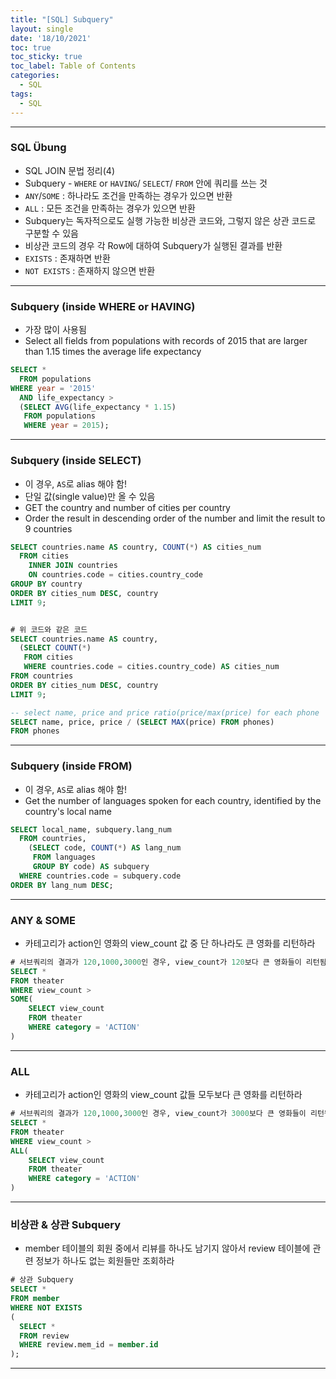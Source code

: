 ```yaml
---
title: "[SQL] Subquery"
layout: single
date: '18/10/2021'
toc: true
toc_sticky: true
toc_label: Table of Contents
categories:
  - SQL
tags:
  - SQL
---
```


---
### SQL Übung 
* SQL JOIN 문법 정리(4)
* Subquery - `WHERE` or `HAVING`/ `SELECT`/ `FROM` 안에 쿼리를 쓰는 것
* `ANY`/`SOME` : 하나라도 조건을 만족하는 경우가 있으면 반환
* `ALL` : 모든 조건을 만족하는 경우가 있으면 반환
* Subquery는 독자적으로도 실행 가능한 비상관 코드와, 그렇지 않은 상관 코드로 구분할 수 있음
* 비상관 코드의 경우 각 Row에 대하여 Subquery가 실행된 결과를 반환
* `EXISTS` : 존재하면 반환
* `NOT EXISTS` : 존재하지 않으면 반환

---

### Subquery (inside WHERE or HAVING)
* 가장 많이 사용됨
* Select all fields from populations with records of 2015 that are larger than 1.15 times the average life expectancy

```sql
SELECT *
  FROM populations
WHERE year = '2015'
  AND life_expectancy > 
  (SELECT AVG(life_expectancy * 1.15)
   FROM populations
   WHERE year = 2015);
```
---

### Subquery (inside SELECT)
* 이 경우, `AS`로 alias 해야 함!
* 단일 값(single value)만 올 수 있음
* GET the country and number of cities per country
* Order the result in descending order of the number and limit the result to 9 countries

```sql
SELECT countries.name AS country, COUNT(*) AS cities_num
  FROM cities
    INNER JOIN countries
    ON countries.code = cities.country_code
GROUP BY country
ORDER BY cities_num DESC, country
LIMIT 9;


# 위 코드와 같은 코드
SELECT countries.name AS country,
  (SELECT COUNT(*)
   FROM cities
   WHERE countries.code = cities.country_code) AS cities_num
FROM countries
ORDER BY cities_num DESC, country
LIMIT 9;

-- select name, price and price ratio(price/max(price) for each phone
SELECT name, price, price / (SELECT MAX(price) FROM phones)
FROM phones
```
---

### Subquery (inside FROM)
* 이 경우, `AS`로 alias 해야 함!
* Get the number of languages spoken for each country, identified by the country's local name

```sql
SELECT local_name, subquery.lang_num
  FROM countries,
  	(SELECT code, COUNT(*) AS lang_num
  	 FROM languages
  	 GROUP BY code) AS subquery
  WHERE countries.code = subquery.code
ORDER BY lang_num DESC;
```

---

### ANY & SOME
* 카테고리가 action인 영화의 view_count 값 중 단 하나라도 큰 영화를 리턴하라

```sql
# 서브쿼리의 결과가 120,1000,3000인 경우, view_count가 120보다 큰 영화들이 리턴됨
SELECT *
FROM theater
WHERE view_count > 
SOME(
	SELECT view_count
    FROM theater
    WHERE category = 'ACTION'
)
```

---

### ALL
* 카테고리가 action인 영화의 view_count 값들 모두보다 큰 영화를 리턴하라

```sql
# 서브쿼리의 결과가 120,1000,3000인 경우, view_count가 3000보다 큰 영화들이 리턴됨
SELECT *
FROM theater
WHERE view_count > 
ALL(
	SELECT view_count
    FROM theater
    WHERE category = 'ACTION'
)
```

---

### 비상관 & 상관 Subquery
* member 테이블의 회원 중에서 리뷰를 하나도 남기지 않아서 review 테이블에 관련 정보가 하나도 없는 회원들만 조회하라

```sql
# 상관 Subquery
SELECT * 
FROM member
WHERE NOT EXISTS 
( 
  SELECT * 
  FROM review 
  WHERE review.mem_id = member.id
);
```

---

